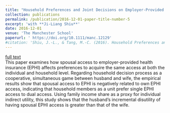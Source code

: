 ```yaml
---
title: "Household Preferences and Joint Decisions on Employer-Provided Health Insurance Access"
collection: publications
permalink: /publication/2016-12-01-paper-title-number-5
excerpt: 'with **Ji-Liang Shiu**'
date: 2016-12-01
venue: 'The Manchester School'
paperurl: ' https://doi.org/10.1111/manc.12129'
#citation: 'Shiu, J.-L., & Tang, M.-C. (2016). Household Preferences and Joint Decisions on Employer-Provided Health Insurance Access. Manchester School, 84(6), 723-748. '
---
```


[full text](https://www.dropbox.com/s/lmy1zf3goarzp0i/MS.pdf?dl=0)</br>
This paper examines how spousal access to employer-provided health insurance (EPHI) affects preferences to acquire the same access at both the individual and household level. Regarding household decision process as a cooperative, simultaneous game between husband and wife, the empirical results show that spousal access to EPHI is negatively related to own EPHI access, indicating that household members as a unit prefer single EPHI access to dual access. Using family income share as a proxy for individual indirect utility, this study shows that the husband’s incremental disutility of having spousal EPHI access is greater than that of the wife.
